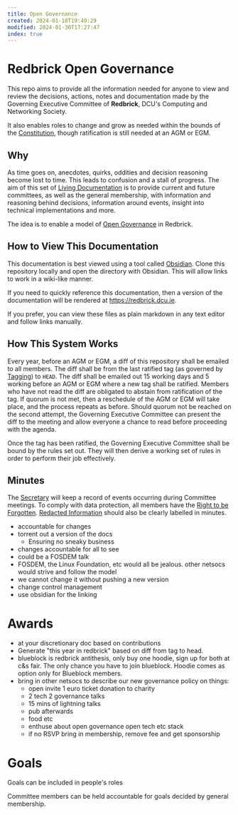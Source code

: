 ```yaml
---
title: Open Governance
created: 2024-01-18T19:49:29
modified: 2024-01-30T17:27:47
index: true
---
```


# Redbrick Open Governance

This repo aims to provide all the information needed for anyone to view and review the decisions, actions, notes and documentation made by the Governing Executive Committee of **Redbrick**, DCU's Computing and Networking Society.

It also enables roles to change and grow as needed within the bounds of the [Constitution](documents/Constitution.md), though ratification is still needed at an AGM or EGM.

## Why

As time goes on, anecdotes, quirks, oddities and decision reasoning become lost to time. This leads to confusion and a stall of progress. The aim of this set of [Living Documentation](knowledge/terminology/Living%20Documentation.md) is to provide current and future committees, as well as the general membership, with information and reasoning behind decisions, information around events, insight into technical implementations and more.

The idea is to enable a model of [Open Governance](knowledge/terminology/Open%20Governance.md) in Redbrick.

## How to View This Documentation

This documentation is best viewed using a tool called [Obsidian](https://obsidian.md). Clone this repository locally and open the directory with Obsidian. This will allow links to work in a wiki-like manner.

If you need to quickly reference this documentation, then a version of the documentation will be rendered at https://redbrick.dcu.ie.

If you prefer, you can view these files as plain markdown in any text editor and follow links manually.

## How This System Works

Every year, before an AGM or EGM, a diff of this repository shall be emailed to all members. The diff shall be from the last ratified tag (as governed by [Tagging](knowledge/Tagging.md)) to `HEAD`. The diff shall be emailed out 15 working days and 5 working before an AGM or EGM where a new tag shall be ratified. Members who have not read the diff are obligated to abstain from ratification of the tag. If quorum is not met, then a reschedule of the AGM or EGM will take place, and the process repeats as before. Should quorum not be reached on the second attempt, the Governing Executive Committee can present the diff to the meeting and allow everyone a chance to read before proceeding with the agenda.

Once the tag has been ratified, the Governing Executive Committee shall be bound by the rules set out. They will then derive a working set of rules in order to perform their job effectively.

## Minutes

The [Secretary](committee/Secretary.md) will keep a record of events occurring during Committee meetings. To comply with data protection, all members have the [Right to be Forgotten](knowledge/policies/Right%20to%20be%20Forgotten.md). [Redacted Information](knowledge/policies/Redacted%20Information.md) should also be clearly labelled in minutes.

- accountable for changes
- torrent out a version of the docs
  - Ensuring no sneaky business
- changes accountable for all to see
- could be a FOSDEM talk
- FOSDEM, the Linux Foundation, etc would all be jealous. other netsocs would strive and follow the model
- we cannot change it without pushing a new version
- change control management
- use obsidian for the linking

# Awards

- at your discretionary doc based on contributions
- Generate "this year in redbrick" based on diff from tag to head.
- blueblock is redbrick antithesis, only buy one hoodie, sign up for both at c&s fair. The only chance you have to join blueblock. Hoodie comes as option only for Blueblock members.
- bring in other netsocs to describe our new governance policy on things:
  - open invite 1 euro ticket donation to charity
  - 2 tech 2 governance talks
  - 15 mins of lightning talks
  - pub afterwards
  - food etc
  - enthuse about open governance open tech etc stack
  - if no RSVP bring in membership, remove fee and get sponsorship

# Goals

Goals can be included in people's roles

Committee members can be held accountable for goals decided by general membership.
